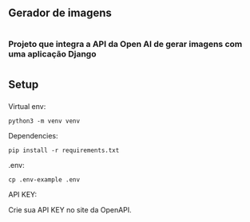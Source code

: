 ## Gerador de imagens

#

### Projeto que integra a API da Open AI de gerar imagens com uma aplicação Django

#

## Setup

#####

Virtual env:

    python3 -m venv venv

Dependencies:

    pip install -r requirements.txt

.env:

    cp .env-example .env


API KEY:

Crie sua API KEY no site da OpenAPI.